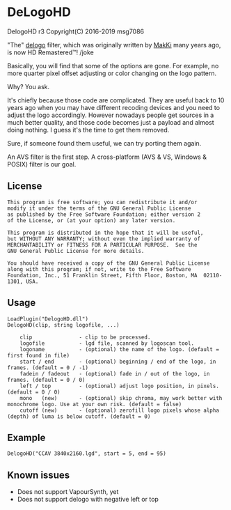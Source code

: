 # DeLogoHD

DelogoHD r3 Copyright(C) 2016-2019 msg7086

"The" [delogo](https://github.com/makiuchi-d/delogo-avisynth) filter, which was originally written by [MakKi](https://github.com/makiuchi-d) many years ago, is now HD Remastered™! /joke

Basically, you will find that some of the options are gone. For example, no more quarter pixel offset adjusting or color changing on the logo pattern.

Why? You ask.

It's chiefly because those code are complicated. They are useful back to 10 years ago when you may have different recoding devices and you need to adjust the logo accordingly. However nowadays people get sources in a much better quality, and those code becomes just a payload and almost doing nothing. I guess it's the time to get them removed.

Sure, if someone found them useful, we can try porting them again.

An AVS filter is the first step. A cross-platform (AVS & VS, Windows & POSIX) filter is our goal.

## License 

    This program is free software; you can redistribute it and/or
    modify it under the terms of the GNU General Public License
    as published by the Free Software Foundation; either version 2
    of the License, or (at your option) any later version.

    This program is distributed in the hope that it will be useful,
    but WITHOUT ANY WARRANTY; without even the implied warranty of
    MERCHANTABILITY or FITNESS FOR A PARTICULAR PURPOSE.  See the
    GNU General Public License for more details.

    You should have received a copy of the GNU General Public License
    along with this program; if not, write to the Free Software
    Foundation, Inc., 51 Franklin Street, Fifth Floor, Boston, MA  02110-1301, USA.

## Usage

```
LoadPlugin("DelogoHD.dll")
DelogoHD(clip, string logofile, ...)

    clip               - clip to be processed.
    logofile           - lgd file, scanned by logoscan tool.
    logoname           - (optional) the name of the logo. (default = first found in file)
    start / end        - (optional) beginning / end of the logo, in frames. (default = 0 / -1)
    fadein / fadeout   - (optional) fade in / out of the logo, in frames. (default = 0 / 0)
    left / top         - (optional) adjust logo position, in pixels. (default = 0 / 0)
    mono   (new)       - (optional) skip chroma, may work better with monochrome logo. Use at your own risk. (default = false)
    cutoff (new)       - (optional) zerofill logo pixels whose alpha (depth) of luma is below cutoff. (default = 0)
```

## Example

```
DelogoHD("CCAV 3840x2160.lgd", start = 5, end = 95)
```

## Known issues

* Does not support VapourSynth, yet
* Does not support delogo with negative left or top
